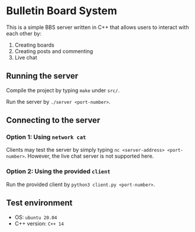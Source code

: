 # Bulletin Board System

This is a simple BBS server written in C++ that allows users to interact with each other by:
1. Creating boards
2. Creating posts and commenting
3. Live chat

## Running the server
Compile the project by typing `make` under `src/`.

Run the server by `./server <port-number>`.

## Connecting to the server
### Option 1: Using `network cat`
Clients may test the server by simply typing `nc <server-address> <port-number>`.
However, the live chat server is not supported here.

### Option 2: Using the provided `client`
Run the provided client by `python3 client.py <port-number>`.

## Test environment
* OS: `ubuntu 20.04`
* C++ version: `C++ 14`